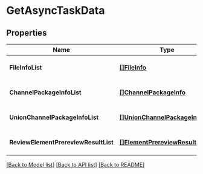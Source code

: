 # GetAsyncTaskData

## Properties
Name | Type | Description | Notes
------------ | ------------- | ------------- | -------------
**FileInfoList** | [**[]FileInfo**](file_info.md) |  | [optional] [default to null]
**ChannelPackageInfoList** | [**[]ChannelPackageInfo**](channel_package_info.md) |  | [optional] [default to null]
**UnionChannelPackageInfoList** | [**[]UnionChannelPackageInfo**](union_channel_package_info.md) |  | [optional] [default to null]
**ReviewElementPrereviewResultList** | [**[]ElementPrereviewResultStruct**](element_prereview_result_struct.md) |  | [optional] [default to null]

[[Back to Model list]](../README.md#documentation-for-models) [[Back to API list]](../README.md#documentation-for-api-endpoints) [[Back to README]](../README.md)


